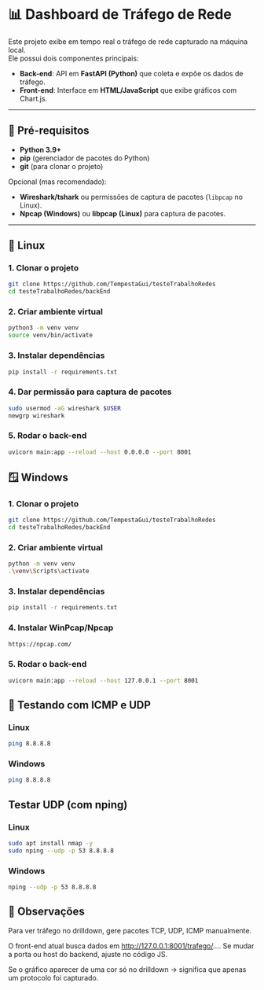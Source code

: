 # 📊 Dashboard de Tráfego de Rede

Este projeto exibe em tempo real o tráfego de rede capturado na máquina local.  
Ele possui dois componentes principais:  

- **Back-end**: API em **FastAPI (Python)** que coleta e expõe os dados de tráfego.  
- **Front-end**: Interface em **HTML/JavaScript** que exibe gráficos com Chart.js.  

---

## 🚀 Pré-requisitos

- **Python 3.9+**  
- **pip** (gerenciador de pacotes do Python)  
- **git** (para clonar o projeto)  

Opcional (mas recomendado):  
- **Wireshark/tshark** ou permissões de captura de pacotes (`libpcap` no Linux).  
- **Npcap (Windows)** ou **libpcap (Linux)** para captura de pacotes.  

---

## 🐧 Linux

### 1. Clonar o projeto
```bash
git clone https://github.com/TempestaGui/testeTrabalhoRedes
cd testeTrabalhoRedes/backEnd
```
### 2. Criar ambiente virtual
```bash
python3 -m venv venv
source venv/bin/activate
```
### 3. Instalar dependências
```bash
pip install -r requirements.txt
```
### 4. Dar permissão para captura de pacotes
```bash
sudo usermod -aG wireshark $USER
newgrp wireshark
```
### 5. Rodar o back-end
```bash
uvicorn main:app --reload --host 0.0.0.0 --port 8001
```

## 🪟 Windows
### 1. Clonar o projeto
```bash
git clone https://github.com/TempestaGui/testeTrabalhoRedes
cd testeTrabalhoRedes/backEnd
```
### 2. Criar ambiente virtual
```bash
python -m venv venv
.\venv\Scripts\activate
```
### 3. Instalar dependências
```bash
pip install -r requirements.txt
```
### 4. Instalar WinPcap/Npcap
```bash
https://npcap.com/
```
### 5. Rodar o back-end
```bash
uvicorn main:app --reload --host 127.0.0.1 --port 8001
```

## 🔎 Testando com ICMP e UDP
### Linux
```bash
ping 8.8.8.8
```
### Windows
```bash
ping 8.8.8.8
```

## Testar UDP (com nping)
### Linux
```bash
sudo apt install nmap -y
sudo nping --udp -p 53 8.8.8.8
```
### Windows
```bash
nping --udp -p 53 8.8.8.8
```

## 📌 Observações

Para ver tráfego no drilldown, gere pacotes TCP, UDP, ICMP manualmente.

O front-end atual busca dados em http://127.0.0.1:8001/trafego/....
Se mudar a porta ou host do backend, ajuste no código JS.

Se o gráfico aparecer de uma cor só no drilldown → significa que apenas um protocolo foi capturado.
